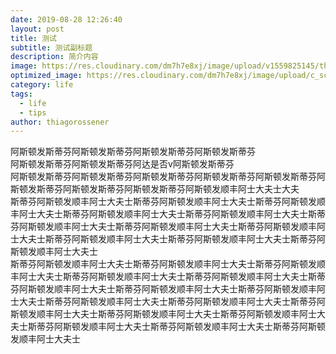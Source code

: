 ```yaml
---
date: 2019-08-28 12:26:40
layout: post
title: 测试
subtitle: 测试副标题
description: 简介内容
image: https://res.cloudinary.com/dm7h7e8xj/image/upload/v1559825145/theme16_o0seet.jpg
optimized_image: https://res.cloudinary.com/dm7h7e8xj/image/upload/c_scale,w_380/v1559825145/theme16_o0seet.jpg
category: life
tags:
  - life
  - tips
author: thiagorossener
---
```


阿斯顿发斯蒂芬阿斯顿发斯蒂芬阿斯顿发斯蒂芬阿斯顿发斯蒂芬  
阿斯顿发斯蒂芬阿斯顿发斯蒂芬阿达是否v阿斯顿发斯蒂芬  
阿斯顿发斯蒂芬阿斯顿发斯蒂芬阿斯顿发斯蒂芬阿斯顿发斯蒂芬阿斯顿发斯蒂芬阿斯顿发斯蒂芬阿斯顿发斯蒂芬阿斯顿发斯蒂芬阿斯顿发顺丰阿士大夫士大夫  
斯蒂芬阿斯顿发顺丰阿士大夫士斯蒂芬阿斯顿发顺丰阿士大夫士斯蒂芬阿斯顿发顺丰阿士大夫士斯蒂芬阿斯顿发顺丰阿士大夫士斯蒂芬阿斯顿发顺丰阿士大夫士斯蒂芬阿斯顿发顺丰阿士大夫士斯蒂芬阿斯顿发顺丰阿士大夫士斯蒂芬阿斯顿发顺丰阿士大夫士斯蒂芬阿斯顿发顺丰阿士大夫士斯蒂芬阿斯顿发顺丰阿士大夫士斯蒂芬阿斯顿发顺丰阿士大夫士  
斯蒂芬阿斯顿发顺丰阿士大夫士斯蒂芬阿斯顿发顺丰阿士大夫士斯蒂芬阿斯顿发顺丰阿士大夫士斯蒂芬阿斯顿发顺丰阿士大夫士斯蒂芬阿斯顿发顺丰阿士大夫士斯蒂芬阿斯顿发顺丰阿士大夫士斯蒂芬阿斯顿发顺丰阿士大夫士斯蒂芬阿斯顿发顺丰阿士大夫士斯蒂芬阿斯顿发顺丰阿士大夫士斯蒂芬阿斯顿发顺丰阿士大夫士斯蒂芬阿斯顿发顺丰阿士大夫士斯蒂芬阿斯顿发顺丰阿士大夫士斯蒂芬阿斯顿发顺丰阿士大夫士斯蒂芬阿斯顿发顺丰阿士大夫士斯蒂芬阿斯顿发顺丰阿士大夫士斯蒂芬阿斯顿发顺丰阿士大夫士
